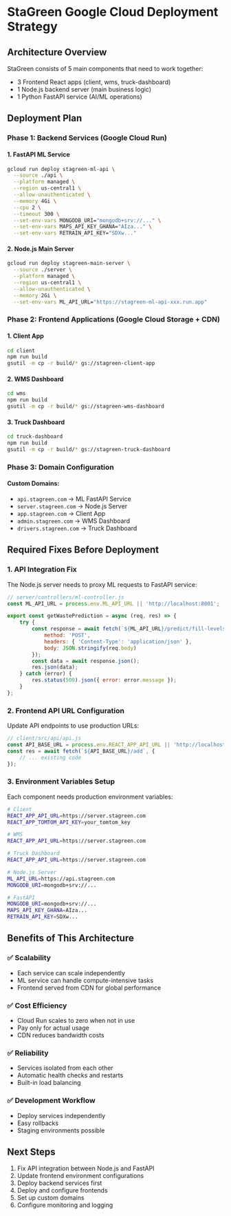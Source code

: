 # StaGreen Google Cloud Deployment Strategy

## Architecture Overview
StaGreen consists of 5 main components that need to work together:
- 3 Frontend React apps (client, wms, truck-dashboard)
- 1 Node.js backend server (main business logic)
- 1 Python FastAPI service (AI/ML operations)

## Deployment Plan

### Phase 1: Backend Services (Google Cloud Run)

#### 1. FastAPI ML Service
```bash
gcloud run deploy stagreen-ml-api \
  --source ./api \
  --platform managed \
  --region us-central1 \
  --allow-unauthenticated \
  --memory 4Gi \
  --cpu 2 \
  --timeout 300 \
  --set-env-vars MONGODB_URI="mongodb+srv://..." \
  --set-env-vars MAPS_API_KEY_GHANA="AIza..." \
  --set-env-vars RETRAIN_API_KEY="SDXw..."
```

#### 2. Node.js Main Server
```bash
gcloud run deploy stagreen-main-server \
  --source ./server \
  --platform managed \
  --region us-central1 \
  --allow-unauthenticated \
  --memory 2Gi \
  --set-env-vars ML_API_URL="https://stagreen-ml-api-xxx.run.app"
```

### Phase 2: Frontend Applications (Google Cloud Storage + CDN)

#### 1. Client App
```bash
cd client
npm run build
gsutil -m cp -r build/* gs://stagreen-client-app
```

#### 2. WMS Dashboard
```bash
cd wms
npm run build  
gsutil -m cp -r build/* gs://stagreen-wms-dashboard
```

#### 3. Truck Dashboard
```bash
cd truck-dashboard
npm run build
gsutil -m cp -r build/* gs://stagreen-truck-dashboard
```

### Phase 3: Domain Configuration

#### Custom Domains:
- `api.stagreen.com` → ML FastAPI Service
- `server.stagreen.com` → Node.js Server
- `app.stagreen.com` → Client App
- `admin.stagreen.com` → WMS Dashboard  
- `drivers.stagreen.com` → Truck Dashboard

## Required Fixes Before Deployment

### 1. API Integration Fix
The Node.js server needs to proxy ML requests to FastAPI service:

```javascript
// server/controllers/ml-controller.js
const ML_API_URL = process.env.ML_API_URL || 'http://localhost:8001';

export const getWastePrediction = async (req, res) => {
    try {
        const response = await fetch(`${ML_API_URL}/predict/fill-levels`, {
            method: 'POST',
            headers: { 'Content-Type': 'application/json' },
            body: JSON.stringify(req.body)
        });
        const data = await response.json();
        res.json(data);
    } catch (error) {
        res.status(500).json({ error: error.message });
    }
};
```

### 2. Frontend API URL Configuration
Update API endpoints to use production URLs:

```javascript
// client/src/api/api.js
const API_BASE_URL = process.env.REACT_APP_API_URL || 'http://localhost:8000';
const res = await fetch(`${API_BASE_URL}/add`, {
    // ... existing code
});
```

### 3. Environment Variables Setup
Each component needs production environment variables:

```bash
# Client
REACT_APP_API_URL=https://server.stagreen.com
REACT_APP_TOMTOM_API_KEY=your_tomtom_key

# WMS
REACT_APP_API_URL=https://server.stagreen.com

# Truck Dashboard  
REACT_APP_API_URL=https://server.stagreen.com

# Node.js Server
ML_API_URL=https://api.stagreen.com
MONGODB_URI=mongodb+srv://...

# FastAPI
MONGODB_URI=mongodb+srv://...
MAPS_API_KEY_GHANA=AIza...
RETRAIN_API_KEY=SDXw...
```

## Benefits of This Architecture

### ✅ Scalability
- Each service can scale independently
- ML service can handle compute-intensive tasks
- Frontend served from CDN for global performance

### ✅ Cost Efficiency
- Cloud Run scales to zero when not in use
- Pay only for actual usage
- CDN reduces bandwidth costs

### ✅ Reliability
- Services isolated from each other
- Automatic health checks and restarts
- Built-in load balancing

### ✅ Development Workflow
- Deploy services independently
- Easy rollbacks
- Staging environments possible

## Next Steps

1. Fix API integration between Node.js and FastAPI
2. Update frontend environment configurations
3. Deploy backend services first
4. Deploy and configure frontends
5. Set up custom domains
6. Configure monitoring and logging 